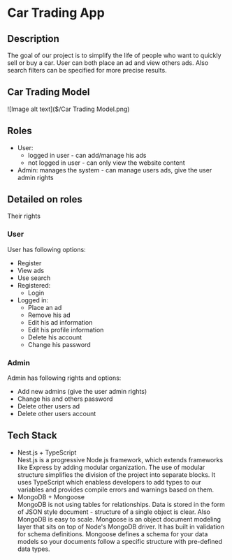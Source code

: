 # Car Trading App

## Description

The goal of our project is to simplify the life of people who want to quickly sell or buy a car.
User can both place an ad and view others ads. Also search filters can be specified for more precise results.

## Car Trading Model

![Image alt text]($/Car Trading Model.png)

## Roles

- User:
  - logged in user - can add/manage his ads
  - not logged in user - can only view the website content
- Admin: manages the system - can manage users ads, give the user admin rights

## Detailed on roles

Their rights

### User

User has following options:

- Register
- View ads
- Use search
- Registered:
  - Login
- Logged in:
  - Place an ad
  - Remove his ad
  - Edit his ad information
  - Edit his profile information
  - Delete his account
  - Change his password

### Admin

Admin has following rights and options:

- Add new admins (give the user admin rights)
- Change his and others password
- Delete other users ad
- Delete other users account

## Tech Stack

- Nest.js + TypeScript\
  Nest.js is a progressive Node.js framework, which extends frameworks like Express by adding modular organization. The use of modular structure simplifies the division of the project into separate blocks.
  It uses TypeScript which enabless developers to add types to our variables and provides compile errors and warnings based on them.
- MongoDB + Mongoose\
  MongoDB is not using tables for relationships. Data is stored in the form of JSON style document - structure of a single object is clear. Also MongoDB is easy to scale.
  Mongoose is an object document modeling layer that sits on top of Node's MongoDB driver. It has built in validation for schema definitions. Mongoose defines a schema for your data models so your documents follow a specific structure with pre-defined data types.
